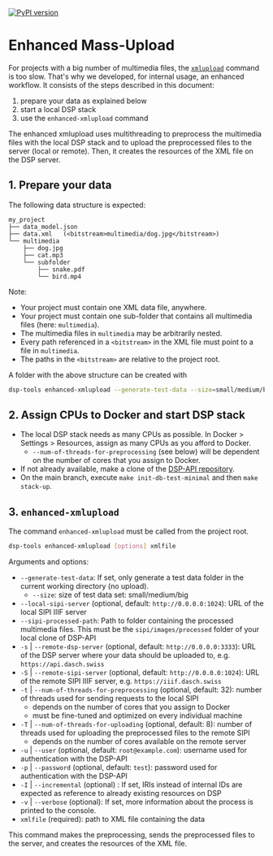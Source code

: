 [![PyPI version](https://badge.fury.io/py/dsp-tools.svg)](https://badge.fury.io/py/dsp-tools)

# Enhanced Mass-Upload

For projects with a big number of multimedia files, 
the [`xmlupload`](../cli-commands.md#xmlupload) command is too slow.
That's why we developed, for internal usage, an enhanced workflow. 
It consists of the steps described in this document:

1. prepare your data as explained below
2. start a local DSP stack
3. use the `enhanced-xmlupload` command 

The enhanced xmlupload uses multithreading 
to preprocess the multimedia files with the local DSP stack 
and to upload the preprocessed files to the server (local or remote).
Then, it creates the resources of the XML file on the DSP server.



## 1. Prepare your data

The following data structure is expected:

```text
my_project
├── data_model.json
├── data.xml   (<bitstream>multimedia/dog.jpg</bitstream>)
└── multimedia
    ├── dog.jpg
    ├── cat.mp3
    └── subfolder
        ├── snake.pdf
        └── bird.mp4
```

Note:

- Your project must contain one XML data file, anywhere.
- Your project must contain one sub-folder that contains all multimedia files (here: `multimedia`).
- The multimedia files in `multimedia` may be arbitrarily nested.
- Every path referenced in a `<bitstream>` in the XML file must point to a file in `multimedia`.
- The paths in the `<bitstream>` are relative to the project root.

A folder with the above structure can be created with

```bash
dsp-tools enhanced-xmlupload --generate-test-data --size=small/medium/big data.xml
```


## 2. Assign CPUs to Docker and start DSP stack

- The local DSP stack needs as many CPUs as possible. 
  In Docker > Settings > Resources, assign as many CPUs as you afford to Docker.
  - `--num-of-threads-for-preprocessing` (see below) will be dependent on the number of cores that you assign to Docker.
- If not already available, make a clone of the [DSP-API repository](https://github.com/dasch-swiss/dsp-api).
- On the main branch, execute `make init-db-test-minimal` and then `make stack-up`.


## 3. `enhanced-xmlupload`

The command `enhanced-xmlupload` must be called from the project root.

```bash
dsp-tools enhanced-xmlupload [options] xmlfile
```

Arguments and options:

- `--generate-test-data`: If set, only generate a test data folder in the current working directory (no upload).
  - `--size`: size of test data set: small/medium/big
- `--local-sipi-server` (optional, default: `http://0.0.0.0:1024`): URL of the local SIPI IIIF server
- `--sipi-processed-path`: Path to folder containing the processed multimedia files. This must be the `sipi/images/processed` folder of your local clone of DSP-API
- `-s` | `--remote-dsp-server` (optional, default: `http://0.0.0.0:3333`): URL of the DSP server where your data should be uploaded to, e.g. `https://api.dasch.swiss`
- `-S` | `--remote-sipi-server` (optional, default: `http://0.0.0.0:1024`): URL of the remote SIPI IIIF server, e.g. `https://iiif.dasch.swiss`
- `-t` | `--num-of-threads-for-preprocessing` (optional, default: 32): number of threads used for sending requests to the local SIPI 
  - depends on the number of cores that you assign to Docker
  - must be fine-tuned and optimized on every individual machine
- `-T` | `--num-of-threads-for-uploading` (optional, default: 8): number of threads used for uploading the preprocessed files to the remote SIPI
  - depends on the number of cores available on the remote server
- `-u` | `--user` (optional, default: `root@example.com`): username used for authentication with the DSP-API
- `-p` | `--password` (optional, default: `test`): password used for authentication with the DSP-API
- `-I` | `--incremental` (optional) : If set, IRIs instead of internal IDs are expected as reference to already existing resources on DSP
- `-v` | `--verbose` (optional): If set, more information about the process is printed to the console.
- `xmlfile` (required): path to XML file containing the data

This command makes the preprocessing, sends the preprocessed files to the server, and creates the resources of the XML file.
